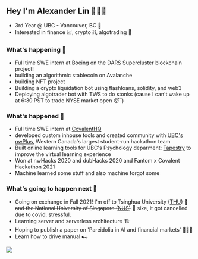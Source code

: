 ## Hey I'm Alexander Lin 👨🏽‍💻 

* 3rd Year @ UBC - Vancouver, BC 🌇
* Interested in finance 📈, crypto ⛓️, algotrading 🤖

### What's happening 👋 
* Full time SWE intern at Boeing on the DARS Supercluster blockchain project!
* building an algorithmic stablecoin on Avalanche
* building NFT project
* Building a crypto liquidation bot using flashloans, solidity, and web3 
* Deploying algotrader bot with TWS to do stonks (cause I can't wake up at 6:30 PST to trade NYSE market open 😴)


### What's happened 📕
* Full time SWE intern at [CovalentHQ](https://www.covalenthq.com/)
* developed custom inhouse tools and created community with [UBC's nwPlus](https://www.nwplus.io/), Western Canada's largest student-run hackathon team
* Built online learning tools for UBC's Psychology deparment: [Tapestry](https://tapestry-tool.com/) to improve the virtual learning experience
* Won at nwHacks 2020 and dubHacks 2020 and Fantom x Covalent Hackathon 2021
* Machine learned some stuff and also machine forgot some 

### What's going to happen next 🚀
* ~~Going on exchange in Fall 2021! I'm off to Tsinghua University ([THU](https://www.tsinghua.edu.cn/en/index.htm)) 🌁 and the National University of Singapore ([NUS](https://www.nus.edu.sg/))~~ 🌆  sike, it got cancelled due to covid. stressful. 
* Learning server and serverless architecture 🏗️
* Hoping to publish a paper on 'Pareidolia in AI and financial markets' 👨🏻‍🔬
* Learn how to drive manual 🏎️

<img src="https://media.giphy.com/media/zOvBKUUEERdNm/source.gif" />

